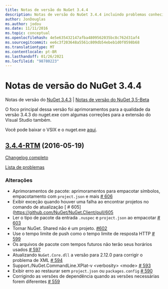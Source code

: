 ```yaml
---
title: Notas de versão do NuGet 3.4.4
description: Notas de versão do NuGet 3.4.4 incluindo problemas conhecidos, correções de bugs, recursos adicionados e DCRs.
author: JonDouglas
ms.author: jodou
ms.date: 11/11/2016
ms.topic: conceptual
ms.openlocfilehash: 4e5e635432147afba4809562035bc8c762d31af4
ms.sourcegitcommit: ee6c3f203648a5561c809db54ebeb1d0f0598b68
ms.translationtype: MT
ms.contentlocale: pt-BR
ms.lasthandoff: 01/26/2021
ms.locfileid: "98780223"
---
```

# <a name="nuget-344-release-notes"></a>Notas de versão do NuGet 3.4.4

Notas de versão do [NuGet 3.4.3](../release-notes/nuget-3.4.3.md)  |  [Notas de versão do NuGet 3,5-Beta](../release-notes/nuget-3.5-Beta.md)

O foco principal dessa versão foi aprimoramentos para a qualidade da versão 3.4.3 do nuget.exe com algumas correções para a extensão do Visual Studio também.

Você pode baixar o VSIX e o nuget.exe [aqui](https://dist.nuget.org/index.html).

## <a name="344-rtm-2016-05-19"></a>[3.4.4-RTM](https://github.com/NuGet/NuGet.Client/tree/3.4.4-rtm) (2016-05-19)

[Changelog completo](https://github.com/NuGet/NuGet.Client/compare/3.5.0-beta-final...3.4.4-rtm)

[Lista de problemas](https://github.com/NuGet/Home/issues?q=is%3Aissue+milestone%3A3.4.4+is%3Aclosed)

### <a name="changes"></a>Alterações

- Aprimoramentos de pacote: aprimoramentos para empacotar símbolos, empacotamento com `project.json` e mais [ \# 606](https://github.com/NuGet/NuGet.Client/pull/606)
- Exibir exceção quando houver uma falha ao encontrar projetos no comando de atualização [ \# 605] (https://github.com/NuGet/NuGet.Client/pull/605
- Ler o tipo de pacote da entrada `.nuspec` e `project.json` ao empacotar [ \# 603](https://github.com/NuGet/NuGet.Client/pull/603)
- Tornar NuGet. Shared não é um projeto. [\#602](https://github.com/NuGet/NuGet.Client/pull/602)
- Use o tempo limite de push como o tempo limite de resposta HTTP [ \# 599](https://github.com/NuGet/NuGet.Client/pull/599)
- Os arquivos de pacote com tempos futuros não terão seus horários usados [ \# 597](https://github.com/NuGet/NuGet.Client/pull/597)
- Atualizando `NuGet.Core.dll` a versão para 2.12.0 para corrigir o problema de XML [ \# 594](https://github.com/NuGet/NuGet.Client/pull/594)
- Support./NuGet.CommandLine.XPlat-v \<verbosity\> \<mode\> [ \# 593](https://github.com/NuGet/NuGet.Client/pull/593)
- Exibir erro ao restaurar sem `project.json` ou `packages.config` [ \# 590](https://github.com/NuGet/NuGet.Client/pull/590)
- Corrigindo as versões de dependência quando as versões necessárias forem diferentes [ \# 559](https://github.com/NuGet/NuGet.Client/pull/559)